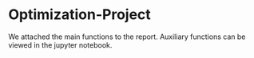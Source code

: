 # Optimization-Project

We attached the main functions to the report. Auxiliary functions can be viewed in the jupyter notebook.
